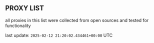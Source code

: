 ## PROXY LIST

all proxies in this list were collected from open sources and tested for functionality

last update: `2025-02-12 21:20:02.434461+00:00` UTC